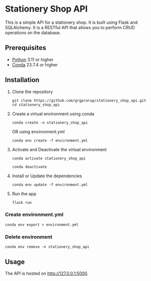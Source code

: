 # Stationery Shop API
This is a simple API for a stationery shop. It is built using Flask and SQLAlchemy. It is a RESTful API that allows you to perform CRUD operations on the database.

## Prerequisites
- [Python](https://www.python.org/) 3.11 or higher
- [Conda](https://conda.io/projects/conda/en/latest/user-guide/getting-started.html) 23.7.4 or higher

## Installation
1. Clone the repository
   ```
   git clone https://github.com/grgprarup/stationery_shop_api.git
   cd stationery_shop_api
   ```
2. Create a virtual environment using conda
   ```
   conda create -n stationery_shop_api
   ```
   OR using environment.yml
   ```
   conda env create -f environment.yml
   ```
3. Activate and Deactivate the virtual environment
   ```
   conda activate stationery_shop_api
   ```
   ```
   conda deactivate
   ```
4. Install or Update the dependencies
   ```
   conda env update -f environment.yml
   ```
5. Run the app
   ```
   flask run
   ```

### Create environment.yml
```
conda env export > environment.yml
```

### Delete environment
```
conda env remove -n stationery_shop_api
```

## Usage
The API is hosted on http://127.0.0.1:5000.
